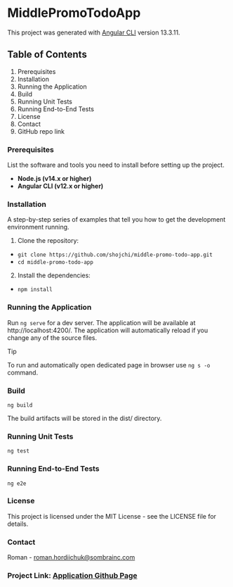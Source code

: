 # MiddlePromoTodoApp
This project was generated with [Angular CLI](https://github.com/angular/angular-cli) version 13.3.11.

## Table of Contents
1. Prerequisites
2. Installation
3. Running the Application
4. Build
5. Running Unit Tests
6. Running End-to-End Tests
7. License
8. Contact
9. GitHub repo link

### Prerequisites
List the software and tools you need to install before setting up the project.

- **Node.js (v14.x or higher)**
- **Angular CLI (v12.x or higher)**

### Installation
A step-by-step series of examples that tell you how to get the development environment running.

1. Clone the repository:
 - `git clone https://github.com/shojchi/middle-promo-todo-app.git`
 - `cd middle-promo-todo-app`
2. Install the dependencies:
 - `npm install`

### Running the Application
Run `ng serve` for a dev server. The application will be available at http://localhost:4200/. The application will automatically reload if you change any of the source files.
> [!TIP]
>  To run and automatically open dedicated page in browser use `ng s -o` command.

### Build
`ng build`

The build artifacts will be stored in the dist/ directory.

### Running Unit Tests
`ng test`

### Running End-to-End Tests
`ng e2e`

### License
This project is licensed under the MIT License - see the LICENSE file for details.

### Contact
Roman - roman.hordiichuk@sombrainc.com

### Project Link: [Application Github Page](https://github.com/shojchi/middle-promo-todo-app)